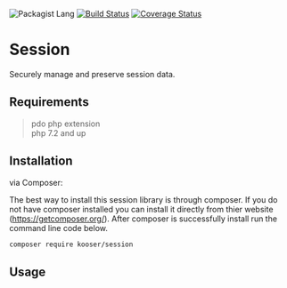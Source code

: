 ![Packagist Lang](https://img.shields.io/badge/PHP-%3E%3D7.2-blue.svg)
[![Build Status](https://travis-ci.org/Kooser6/Session.svg?branch=master)](https://travis-ci.org/Kooser6/Session)
[![Coverage Status](https://coveralls.io/repos/github/Kooser6/Session/badge.svg?branch=master)](https://coveralls.io/github/Kooser6/Session?branch=master)

# Session

Securely manage and preserve session data.

## Requirements

> pdo php extension <br />
> php 7.2 and up

## Installation

via Composer:

The best way to install this session library is through composer. If you do not have composer installed you can install it directly from thier website (https://getcomposer.org/). After composer is successfully install run the command line code below.

```sh
composer require kooser/session
```

## Usage
